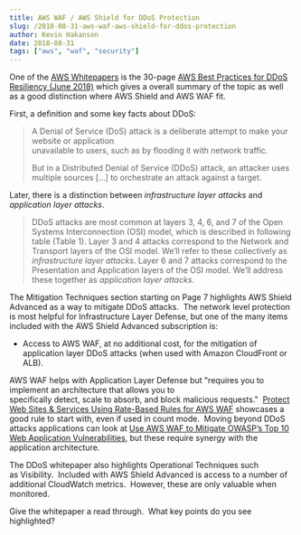 ```yaml
---
title: AWS WAF / AWS Shield for DDoS Protection
slug: /2018-08-31-aws-waf-aws-shield-for-ddos-protection
author: Kevin Hakanson
date: 2018-08-31
tags: ["aws", "waf", "security"]
---
```

One of the [AWS Whitepapers](https://aws.amazon.com/whitepapers/#security) is the 30-page [AWS Best Practices for DDoS Resiliency (June 2018)](https://d1.awsstatic.com/whitepapers/Security/DDoS_White_Paper.pdf) which gives a overall summary of the topic as well as a good distinction where AWS Shield and AWS WAF fit.

First, a definition and some key facts about DDoS:

> A Denial of Service (DoS) attack is a deliberate attempt to make your website or application  
> unavailable to users, such as by flooding it with network traffic.
>
> But in a Distributed Denial of Service (DDoS) attack, an attacker uses multiple sources \[...\] to orchestrate an attack against a target.

Later, there is a distinction between _infrastructure layer attacks_ and _application layer attacks_.

> DDoS attacks are most common at layers 3, 4, 6, and 7 of the Open Systems Interconnection (OSI) model, which is described in following table (Table 1). Layer 3 and 4 attacks correspond to the Network and Transport layers of the OSI model. We’ll refer to these collectively as _infrastructure layer attacks_. Layer 6 and 7 attacks correspond to the Presentation and Application layers of the OSI model. We’ll address these together as _application layer attacks_.

The Mitigation Techniques section starting on Page 7 highlights AWS Shield Advanced as a way to mitigate DDoS attacks.  The network level protection is most helpful for Infrastructure Layer Defense, but one of the many items included with the AWS Shield Advanced subscription is:

* Access to AWS WAF, at no additional cost, for the mitigation of application layer DDoS attacks (when used with Amazon CloudFront or ALB).

AWS WAF helps with Application Layer Defense but "requires you to implement an architecture that allows you to  
specifically detect, scale to absorb, and block malicious requests."  [Protect Web Sites & Services Using Rate-Based Rules for AWS WAF](https://aws.amazon.com/blogs/aws/protect-web-sites-services-using-rate-based-rules-for-aws-waf/) showcases a good rule to start with, even if used in count mode.  Moving beyond DDoS attacks applications can look at [Use AWS WAF to Mitigate OWASP’s Top 10 Web Application Vulnerabilities](https://d1.awsstatic.com/whitepapers/Security/aws-waf-owasp.pdf), but these require synergy with the application architecture.

The DDoS whitepaper also highlights Operational Techniques such as Visibility.  Included with AWS Shield Advanced is access to a number of additional CloudWatch metrics.  However, these are only valuable when monitored.

Give the whitepaper a read through.  What key points do you see highlighted?